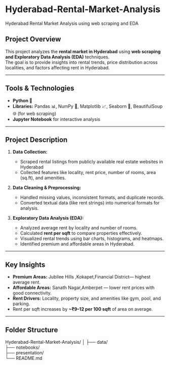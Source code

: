 # Hyderabad-Rental-Market-Analysis
Hyderabad Rental Market Analysis using web scraping and EDA

## Project Overview
This project analyzes the **rental market in Hyderabad** using **web scraping and Exploratory Data Analysis (EDA)** techniques.  
The goal is to provide insights into rental trends, price distribution across localities, and factors affecting rent in Hyderabad.

---

## Tools & Technologies
- **Python 🐍**  
- **Libraries:** Pandas 📊, NumPy 🔢, Matplotlib 📈, Seaborn 🌊, BeautifulSoup 🌐 (for web scraping)  
- **Jupyter Notebook** for interactive analysis  

---

## Project Description
1. **Data Collection:**  
   - Scraped rental listings from publicly available real estate websites in Hyderabad   
   - Collected features like locality, rent price, number of rooms, area (sq.ft), and amenities.  

2. **Data Cleaning & Preprocessing:**  
   - Handled missing values, inconsistent formats, and duplicate records.  
   - Converted textual data (like rent strings) into numerical formats for analysis.  

3. **Exploratory Data Analysis (EDA):**  
   - Analyzed average rent by locality and number of rooms.  
   - Calculated **rent per sqft** to compare properties effectively.  
   - Visualized rental trends using bar charts, histograms, and heatmaps.  
   - Identified premium and affordable areas in Hyderabad.  

---

## Key Insights
- **Premium Areas:** Jubilee Hills ,Kokapet,Financial District— highest average rent.  
- **Affordable Areas:** Sanath Nagar,Amberpet — lower rent prices with good connectivity.  
- **Rent Drivers:** Locality, property size, and amenities like gym, pool, and parking.  
- Rent per sqft increases by **~₹9–12 per 100 sqft** of area on average.  

---

## Folder Structure
Hyderabad-Rental-Market-Analysis/
│
├── data/           
├── notebooks/      
├── presentation/   
└── README.md       
          

